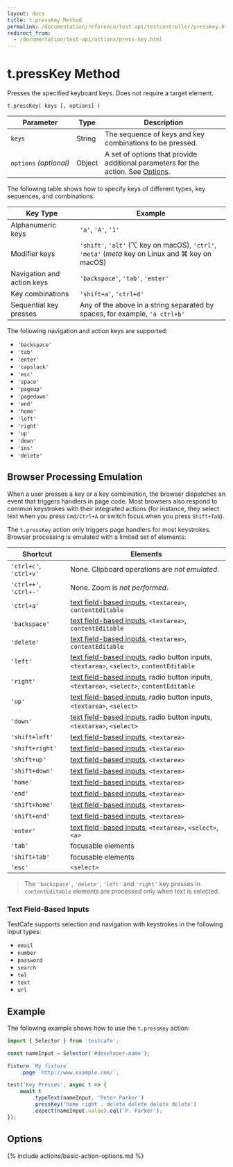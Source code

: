 ```yaml
---
layout: docs
title: t.pressKey Method
permalink: /documentation/reference/test-api/testcontroller/presskey.html
redirect_from:
  - /documentation/test-api/actions/press-key.html
---
```

# t.pressKey Method

Presses the specified keyboard keys. Does not require a target element.

```text
t.pressKey( keys [, options] )
```

Parameter | Type   | Description
--------- | ------ | --------------------------------------------------------
`keys`    | String | The sequence of keys and key combinations to be pressed.
`options`&#160;*(optional)*  | Object | A set of options that provide additional parameters for the action. See [Options](#options).

The following table shows how to specify keys of different types, key sequences, and combinations:

Key Type                   | Example
-------------------------- | ------
Alphanumeric keys          | `'a'`, `'A'`, `'1'`
Modifier keys              | `'shift'`, `'alt'` (⌥ key on macOS), `'ctrl'`, `'meta'` (*meta* key on Linux and ⌘ key on macOS)
Navigation and action keys | `'backspace'`, `'tab'`, `'enter'`
Key combinations           | `'shift+a'`, `'ctrl+d'`
Sequential key presses     | Any of the above in a string separated by spaces, for example, `'a ctrl+b'`

The following navigation and action keys are supported:

* `'backspace'`
* `'tab'`
* `'enter'`
* `'capslock'`
* `'esc'`
* `'space'`
* `'pageup'`
* `'pagedown'`
* `'end'`
* `'home'`
* `'left'`
* `'right'`
* `'up'`
* `'down'`
* `'ins'`
* `'delete'`

## Browser Processing Emulation

When a user presses a key or a key combination, the browser dispatches an event that triggers handlers in page code. Most browsers also respond to common keystrokes with their integrated actions (for instance, they select text when you press `Cmd/Ctrl+A` or switch focus when you press `Shift+Tab`).

The `t.pressKey` action only triggers page handlers for most keystrokes. Browser processing is emulated with a limited set of elements:

Shortcut        | Elements
--------------- | -----------
`'ctrl+c'`, `'ctrl+v'` | None. Clipboard operations are *not emulated*.
`'ctrl++'`, `'ctrl+-'` | None. Zoom is *not performed*.
`'ctrl+a'`      | [text field-based inputs](#text-field-based-inputs), `<textarea>`, `contentEditable`
`'backspace'`   | [text field-based inputs](#text-field-based-inputs), `<textarea>`, `contentEditable`
`'delete'`      | [text field-based inputs](#text-field-based-inputs), `<textarea>`, `contentEditable`
`'left'`        | [text field-based inputs](#text-field-based-inputs), radio button inputs, `<textarea>`, `<select>`, `contentEditable`
`'right'`       | [text field-based inputs](#text-field-based-inputs), radio button inputs, `<textarea>`, `<select>`, `contentEditable`
`'up'`          | [text field-based inputs](#text-field-based-inputs), radio button inputs, `<textarea>`, `<select>`
`'down'`        | [text field-based inputs](#text-field-based-inputs), radio button inputs, `<textarea>`, `<select>`
`'shift+left'`  | [text field-based inputs](#text-field-based-inputs), `<textarea>`
`'shift+right'` | [text field-based inputs](#text-field-based-inputs), `<textarea>`
`'shift+up'`    | [text field-based inputs](#text-field-based-inputs), `<textarea>`
`'shift+down'`  | [text field-based inputs](#text-field-based-inputs), `<textarea>`
`'home'`        | [text field-based inputs](#text-field-based-inputs), `<textarea>`
`'end'`         | [text field-based inputs](#text-field-based-inputs), `<textarea>`
`'shift+home'`  | [text field-based inputs](#text-field-based-inputs), `<textarea>`
`'shift+end'`   | [text field-based inputs](#text-field-based-inputs), `<textarea>`
`'enter'`       | [text field-based inputs](#text-field-based-inputs), `<textarea>`, `<select>`, `<a>`
`'tab'`         | focusable elements
`'shift+tab'`   | focusable elements
`'esc'`         | `<select>`

> The `'backspace'`, `'delete'`, `'left'` and `'right'` key presses in `contentEditable` elements are processed only when text is selected.

### Text Field-Based Inputs

TestCafe supports selection and navigation with keystrokes in the following input types:

* `email`
* `number`
* `password`
* `search`
* `tel`
* `text`
* `url`

## Example

The following example shows how to use the `t.pressKey` action:

```js
import { Selector } from 'testcafe';

const nameInput = Selector('#developer-name');

fixture `My fixture`
    .page `http://www.example.com/`;

test('Key Presses', async t => {
    await t
        .typeText(nameInput, 'Peter Parker')
        .pressKey('home right . delete delete delete delete')
        .expect(nameInput.value).eql('P. Parker');
});
```

## Options

{% include actions/basic-action-options.md %}
